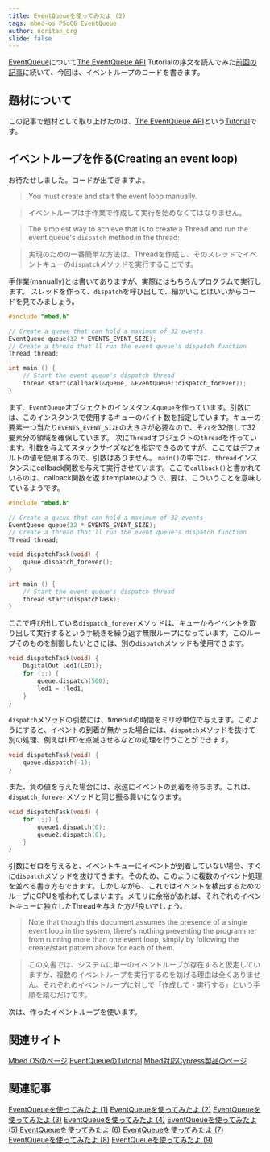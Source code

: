 ```yaml
---
title: EventQueueを使ってみたよ (2)
tags: mbed-os PSoC6 EventQueue
author: noritan_org
slide: false
---
```

[EventQueue]について[The EventQueue API] Tutorialの序文を読んでみた[前回の記事][(1)]に続いて、今回は、イベントループのコードを書きます。

## 題材について

この記事で題材として取り上げたのは、[The EventQueue API]という[Tutorial]です。

## イベントループを作る(Creating an event loop)

お待たせしました。コードが出てきますよ。

> You must create and start the event loop manually.

> イベントループは手作業で作成して実行を始めなくてはなりません。

> The simplest way to achieve that is to create a Thread and run the event queue's `dispatch` method in the thread:

> 実現のための一番簡単な方法は、Threadを作成し、そのスレッドでイベントキューの`dispatch`メソッドを実行することです。

手作業(manually)とは書いてありますが、実際にはもちろんプログラムで実行します。
スレッドを作って、`dispatch`を呼び出して、細かいことはいいからコードを見てみましょう。

```cpp
#include "mbed.h"

// Create a queue that can hold a maximum of 32 events
EventQueue queue(32 * EVENTS_EVENT_SIZE);
// Create a thread that'll run the event queue's dispatch function
Thread thread;

int main () {
    // Start the event queue's dispatch thread
    thread.start(callback(&queue, &EventQueue::dispatch_forever));
}
```

まず、`EventQueue`オブジェクトのインスタンス`queue`を作っています。引数には、このインスタンスで使用するキューのバイト数を指定しています。キューの要素一つ当たり`EVENTS_EVENT_SIZE`の大きさが必要なので、それを32倍して32要素分の領域を確保しています。
次に`Thread`オブジェクトの`thread`を作っています。引数を与えてスタックサイズなどを指定できるのですが、ここではデフォルトの値を使用するので、引数はありません。
`main()`の中では、`thread`インスタンスにcallback関数を与えて実行させています。ここで`callback()`と書かれているのは、callback関数を返すtemplateのようで、要は、こういうことを意味しているようです。

```cpp
#include "mbed.h"

// Create a queue that can hold a maximum of 32 events
EventQueue queue(32 * EVENTS_EVENT_SIZE);
// Create a thread that'll run the event queue's dispatch function
Thread thread;

void dispatchTask(void) {
    queue.dispatch_forever();
}

int main () {
    // Start the event queue's dispatch thread
    thread.start(dispatchTask);
}
```

ここで呼び出している`dispatch_forever`メソッドは、キューからイベントを取り出して実行するという手続きを繰り返す無限ループになっています。このループそのものを制御したいときには、別の`dispatch`メソッドも使用できます。


```cpp
void dispatchTask(void) {
    DigitalOut led1(LED1);
    for (;;) {
        queue.dispatch(500);
        led1 = !led1;
    }
}
```

`dispatch`メソッドの引数には、timeoutの時間をミリ秒単位で与えます。このようにすると、イベントの到着が無かった場合には、`dispatch`メソッドを抜けて別の処理、例えばLEDを点滅させるなどの処理を行うことができます。

```cpp
void dispatchTask(void) {
    queue.dispatch(-1);
}
```

また、負の値を与えた場合には、永遠にイベントの到着を待ちます。これは、`dispatch_forever`メソッドと同じ振る舞いになります。

```cpp
void dispatchTask(void) {
    for (;;) {
        queue1.dispatch(0);
        queue2.dispatch(0);
    }
}
```

引数にゼロを与えると、イベントキューにイベントが到着していない場合、すぐに`dispatch`メソッドを抜けてきます。そのため、このように複数のイベント処理を並べる書き方もできます。しかしながら、これではイベントを検出するためのループにCPUを喰われてしまいます。メモリに余裕があれば、それぞれのイベントキューに独立したThreadを与えた方が良いでしょう。

> Note that though this document assumes the presence of a single event loop in the system, there's nothing preventing the programmer from running more than one event loop, simply by following the create/start pattern above for each of them.

> この文書では、システムに単一のイベントループが存在すると仮定していますが、複数のイベントループを実行するのを妨げる理由は全くありません。それぞれのイベントループに対して「作成して・実行する」という手順を踏むだけです。

次は、作ったイベントループを使います。

## 関連サイト
[Mbed OSのページ][Mbed OS]
[EventQueueのTutorial][The EventQueue API]
[Mbed対応Cypress製品のページ][mbed cypress]

## 関連記事
[EventQueueを使ってみたよ (1)][(1)]
[EventQueueを使ってみたよ (2)][(2)]
[EventQueueを使ってみたよ (3)][(3)]
[EventQueueを使ってみたよ (4)][(4)]
[EventQueueを使ってみたよ (5)][(5)]
[EventQueueを使ってみたよ (6)][(6)]
[EventQueueを使ってみたよ (7)][(7)]
[EventQueueを使ってみたよ (8)][(8)]
[EventQueueを使ってみたよ (9)][(9)]

[(1)]:https://qiita.com/noritan_org/items/89406171ea7bcef2a665
[(2)]:https://qiita.com/noritan_org/items/ff72ae6a4398ba6d3432
[(3)]:https://qiita.com/noritan_org/items/d8333c74fb8d2ef8a8de
[(4)]:https://qiita.com/noritan_org/items/65d579f722002ea12a6c
[(5)]:https://qiita.com/noritan_org/items/172ca6c62fe4b36767d4
[(6)]:https://qiita.com/noritan_org/items/cc4a0ab2c6ff9c0aa5ec
[(7)]:https://qiita.com/noritan_org/items/83d2728811220c2c44ad
[(8)]:https://qiita.com/noritan_org/items/58316099f9ef45bc56bd
[(9)]:https://qiita.com/noritan_org/items/fa35cc2e07c1841f5eb2
[PSoC 6]:https://www.cypress.com/psoc6
[Mbed OS]:https://www.mbed.com/platform/mbed-os/
[mbed cypress]:https://os.mbed.com/teams/Cypress/
[EventQueue]:https://os.mbed.com/docs/mbed-os/v5.15/apis/eventqueue.html
[The EventQueue API]:https://os.mbed.com/docs/mbed-os/v5.15/tutorials/the-eventqueue-api.html
[Tutorial]:https://os.mbed.com/docs/mbed-os/v5.15/tutorials/index.html
